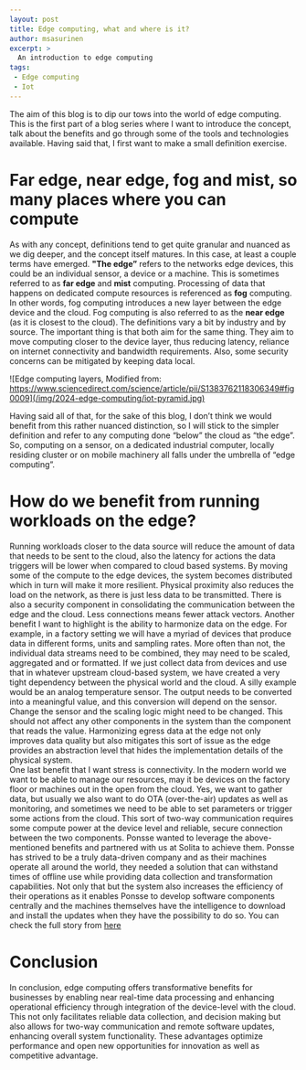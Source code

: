 ```yaml
---
layout: post
title: Edge computing, what and where is it?
author: msasurinen
excerpt: >
  An introduction to edge computing
tags:
 - Edge computing
 - Iot
---
```


The aim of this blog is to dip our tows into the world of edge computing.  This is the first part of a blog series where I want to introduce the concept, talk about the benefits and go through some of the tools and technologies available. 
Having said that, I first want to make a small definition exercise.

# Far edge, near edge, fog and mist, so many places where you can compute

As with any concept, definitions tend to get quite granular and nuanced as we dig deeper, and the concept itself matures. In this case, at least a couple terms have emerged. **"The edge”** refers to the networks edge devices, this could be an individual sensor, a device or a machine. This is sometimes referred to as **far edge** and **mist** computing.
Processing of data that happens on dedicated compute resources is referenced as **fog** computing. In other words, fog computing introduces a new layer between the edge device and the cloud. Fog computing is also referred to as the **near edge** (as it is closest to the cloud). 
The definitions vary a bit by industry and by source. 
The important thing is that both aim for the same thing. They aim to move computing closer to the device layer, thus reducing latency, reliance on internet connectivity and bandwidth requirements. Also, some security concerns can be mitigated by keeping data local.

![Edge computing layers, Modified from: https://www.sciencedirect.com/science/article/pii/S1383762118306349#fig0009](/img/2024-edge-computing/iot-pyramid.jpg)

Having said all of that, for the sake of this blog, I don’t think we would benefit from this rather nuanced distinction, so I will stick to the simpler definition and refer to any computing done “below” the cloud as “the edge”. So, computing on a sensor, on a dedicated industrial computer, locally residing cluster or on mobile machinery all falls under the umbrella of “edge computing”.

# How do we benefit from running workloads on the edge? 

Running workloads closer to the data source will reduce the amount of data that needs to be sent to the cloud, also the latency for actions the data triggers will be lower when compared to cloud based systems. By moving some of the compute to the edge devices, the system becomes distributed which in turn will make it more resilient. Physical proximity also reduces the load on the network, as there is just less data to be transmitted.
There is also a security component in consolidating the communication between the edge and the cloud. Less connections means fewer attack vectors. 
Another benefit I want to highlight is the ability to harmonize data on the edge. For example, in a factory setting we will have a myriad of devices that produce data in different forms, units and sampling rates. More often than not, the individual data streams need to be combined, they may need to be scaled, aggregated and or formatted.  If we just collect data from devices and use that in whatever upstream cloud-based system, we have created a very tight dependency between the physical world and the cloud. A silly example would be an analog temperature sensor. The output needs to be converted into a meaningful value, and this conversion will depend on the sensor. Change the sensor and the scaling logic might need to be changed. This should not affect any other components in the system than the component that reads the value. 
Harmonizing egress data at the edge not only improves data quality but also mitigates this sort of issue as the edge provides an abstraction level that hides the implementation details of the physical system.  
One last benefit that I want stress is connectivity. In the modern world we want to be able to manage our resources, may it be devices on the factory floor or machines out in the open from the cloud. Yes, we want to gather data, but usually we also want to do OTA (over-the-air) updates as well as monitoring, and sometimes we need to be able to set parameters or trigger some actions from the cloud. This sort of two-way communication requires some compute power at the device level and reliable, secure connection between the two components.
Ponsse wanted to leverage the above-mentioned benefits and partnered with us at Solita to achieve them. Ponsse has strived to be a truly data-driven company and as their machines operate all around the world, they needed a solution that can withstand times of offline use while providing data collection and transformation capabilities. Not only that but the system also increases the efficiency of their operations as it enables Ponsse to develop software components centrally and the machines themselves have the intelligence to download and install the updates when they have the possibility to do so. You can check the full story from [here](https://www.solita.fi/work/edge-computing-starts-new-era-of-intelligence-in-forest-harvesting/)

# Conclusion
In conclusion, edge computing offers transformative benefits for businesses by enabling near real-time data processing and enhancing operational efficiency through integration of the device-level with the cloud. This not only facilitates reliable data collection, and decision making but also allows for two-way communication and remote software updates, enhancing overall system functionality. These advantages optimize performance and open new opportunities for innovation as well as competitive advantage.


